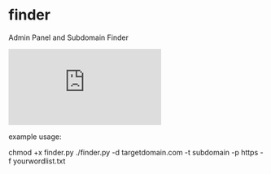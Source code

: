# finder
Admin Panel and Subdomain Finder

![alt text](https://www.fileus.ml/do.php?img=46)

example usage:

chmod +x finder.py
./finder.py -d targetdomain.com -t subdomain -p https -f yourwordlist.txt
